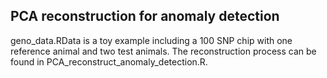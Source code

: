 ## PCA reconstruction for anomaly detection

geno_data.RData is a toy example including a 100 SNP chip with one reference animal and two test animals. The reconstruction process can be found in PCA_reconstruct_anomaly_detection.R.
